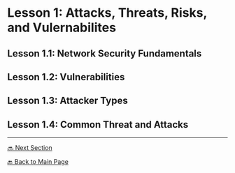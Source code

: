 # Lesson 1: Attacks, Threats, Risks, and Vulernabilites

## Lesson 1.1: Network Security Fundamentals

## Lesson 1.2: Vulnerabilities

## Lesson 1.3: Attacker Types

## Lesson 1.4: Common Threat and Attacks

---

[🔜 Next Section](./S3-LESSON2.md)

[🔙 Back to Main Page](../../README.md)

